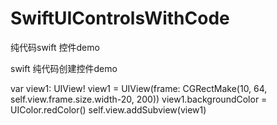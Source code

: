 # SwiftUIControlsWithCode
纯代码swift 控件demo

swift 纯代码创建控件demo

var view1: UIView!
view1 = UIView(frame: CGRectMake(10, 64, self.view.frame.size.width-20, 200))
view1.backgroundColor = UIColor.redColor()
self.view.addSubview(view1)
